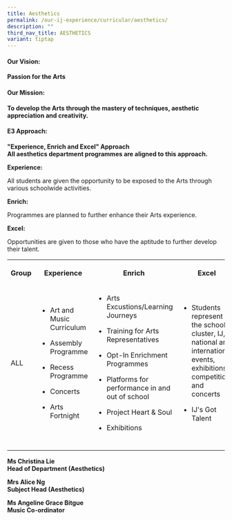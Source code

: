 ```yaml
---
title: Aesthetics
permalink: /our-ij-experience/curricular/aesthetics/
description: ""
third_nav_title: AESTHETICS
variant: tiptap
---
```

<h4>Our Vision:</h4>
<p><strong>Passion for the Arts</strong>
</p>
<h4>Our Mission:</h4>
<p><strong>To develop the Arts through the mastery of techniques, aesthetic appreciation and creativity.</strong>
</p>
<h4>E3 Approach:</h4>
<p><strong>"Experience, Enrich and Excel" Approach</strong>
<br><strong>All aesthetics department programmes are aligned to this approach.</strong>
</p>
<p><strong>Experience:</strong>
</p>
<p>All students are given the opportunity to be exposed to the Arts through
various schoolwide activities.</p>
<p><strong>Enrich:</strong>
</p>
<p>Programmes are planned to further enhance their Arts experience.</p>
<p><strong>Excel:</strong>
</p>
<p>Opportunities are given to those who have the aptitude to further develop
their talent.</p>
<p></p>
<p></p>
<p></p>
<table style="minWidth: 100px">
<colgroup>
<col>
<col>
<col>
<col>
</colgroup>
<tbody>
<tr>
<th rowspan="1" colspan="1">
<p>Group</p>
</th>
<th rowspan="1" colspan="1">
<p>Experience</p>
</th>
<th rowspan="1" colspan="1">
<p>Enrich</p>
</th>
<th rowspan="1" colspan="1">
<p>Excel</p>
</th>
</tr>
<tr>
<td rowspan="1" colspan="1">
<p>ALL</p>
</td>
<td rowspan="1" colspan="1">
<ul data-tight="true" class="tight">
<li>
<p>Art and Music Curriculum</p>
</li>
<li>
<p>Assembly Programme</p>
</li>
<li>
<p>Recess Programme</p>
</li>
<li>
<p>Concerts</p>
</li>
<li>
<p>Arts Fortnight</p>
</li>
</ul>
</td>
<td rowspan="1" colspan="1">
<ul data-tight="true" class="tight">
<li>
<p>Arts Excustions/Learning Journeys</p>
</li>
<li>
<p>Training for Arts Representatives</p>
</li>
<li>
<p>Opt-In Enrichment Programmes</p>
</li>
<li>
<p>Platforms for performance in and out of school</p>
</li>
<li>
<p>Project Heart &amp; Soul</p>
</li>
<li>
<p>Exhibitions</p>
</li>
</ul>
<p></p>
</td>
<td rowspan="1" colspan="1">
<ul data-tight="true" class="tight">
<li>
<p>Students represent the school in cluster, IJ, national and international
events, exhibitions, competitions and concerts</p>
</li>
<li>
<p>IJ's Got Talent</p>
</li>
</ul>
</td>
</tr>
<tr>
<td rowspan="1" colspan="1">
<p></p>
</td>
<td rowspan="1" colspan="1">
<p></p>
</td>
<td rowspan="1" colspan="1">
<p></p>
</td>
<td rowspan="1" colspan="1">
<p></p>
</td>
</tr>
</tbody>
</table>
<p><strong>Ms Christina Lie</strong>
<br><strong>Head of Department (Aesthetics)</strong>
</p>
<p><strong>Mrs Alice Ng</strong>
<br><strong>Subject Head (Aesthetics)</strong>
</p>
<p><strong>Ms Angeline Grace Bitgue</strong>
<br><strong>Music Co-ordinator</strong>
</p>